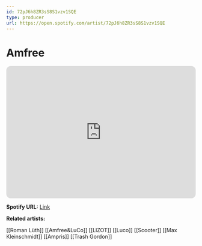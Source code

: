 ```yaml
---
id: 72pJ6h8ZR3sS8S1vzv1SQE
type: producer
url: https://open.spotify.com/artist/72pJ6h8ZR3sS8S1vzv1SQE
---
```

# Amfree

<iframe style="border-radius:12px" src="https://open.spotify.com/embed/artist/72pJ6h8ZR3sS8S1vzv1SQE" width="100%" height="352" frameBorder="0" allowfullscreen="" allow="autoplay; clipboard-write; encrypted-media; fullscreen; picture-in-picture" loading="lazy"></iframe>

**Spotify URL:** [Link](https://open.spotify.com/artist/72pJ6h8ZR3sS8S1vzv1SQE)

**Related artists:**

[[Roman Lüth]]
[[Amfree&LuCo]]
[[LIZOT]]
[[Luco]]
[[Scooter]]
[[Max Kleinschmidt]]
[[Ampris]]
[[Trash Gordon]]
